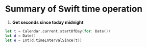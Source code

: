 # Summary of Swift time operation

1. **Get seconds since today midnight**

```swift
let t = Calendar.current.startOfDay(for: Date())
let d = Date()
let e = Int(d.timeIntervalSince(t))
```
